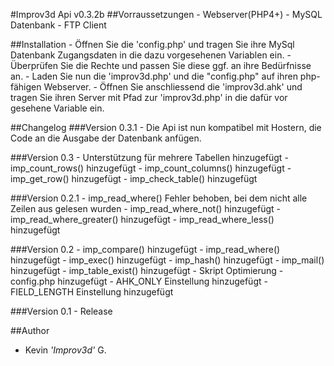 #Improv3d Api v0.3.2b
##Vorraussetzungen
    - Webserver(PHP4+)
    - MySQL Datenbank
    - FTP Client

##Installation
    - Öffnen Sie die 'config.php' und tragen Sie ihre MySql Datenbank Zugangsdaten in die dazu vorgesehenen Variablen ein.
    - Überprüfen Sie die Rechte und passen Sie diese ggf. an ihre Bedürfnisse an.
    - Laden Sie nun die 'improv3d.php' und die "config.php" auf ihren php-fähigen Webserver.
    - Öffnen Sie anschliessend die 'improv3d.ahk' und tragen Sie ihren Server mit Pfad zur 'improv3d.php' in die dafür vor gesehene Variable ein.

##Changelog
###Version 0.3.1
    - Die Api ist nun kompatibel mit Hostern, die Code an die Ausgabe der Datenbank anfügen.

###Version 0.3
    - Unterstützung für mehrere Tabellen hinzugefügt
    - imp_count_rows() hinzugefügt
    - imp_count_columns() hinzugefügt
    - imp_get_row() hinzugefügt
    - imp_check_table() hinzugefügt

###Version 0.2.1
    - imp_read_where() Fehler behoben, bei dem nicht alle Zeilen aus gelesen wurden
    - imp_read_where_not() hinzugefügt
    - imp_read_where_greater() hinzugefügt
    - imp_read_where_less() hinzugefügt

###Version 0.2
    - imp_compare() hinzugefügt
    - imp_read_where() hinzugefügt
    - imp_exec() hinzugefügt
    - imp_hash() hinzugefügt
    - imp_mail() hinzugefügt
    - imp_table_exist() hinzugefügt
    - Skript Optimierung
    - config.php hinzugefügt
    - AHK_ONLY Einstellung hinzugefügt
    - FIELD_LENGTH Einstellung hinzugefügt

###Version 0.1
    - Release

##Author
  - Kevin _'Improv3d'_ G.

